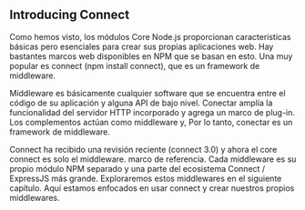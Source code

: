 ## Introducing Connect

Como hemos visto, los módulos Core Node.js proporcionan características básicas pero esenciales 
para crear sus propias aplicaciones web.
Hay bastantes marcos web disponibles en NPM que se basan en esto. 
Una muy popular es connect
(npm install connect), que es un framework de middleware.

Middleware es básicamente cualquier software que se encuentra entre el 
código de su aplicación y alguna API de bajo nivel. Conectar
amplía la funcionalidad del servidor HTTP incorporado y agrega 
un marco de plug-in. Los complementos actúan como middleware y,
Por lo tanto, conectar es un framework de middleware.

Connect ha recibido una revisión reciente (connect 3.0) y ahora el 
core connect es solo el middleware.
marco de referencia. Cada middleware es su propio módulo NPM separado 
y una parte del ecosistema Connect / ExpressJS más grande.
Exploraremos estos middlewares en el siguiente capítulo. Aquí 
estamos enfocados en usar connect y crear nuestros propios
middlewares.